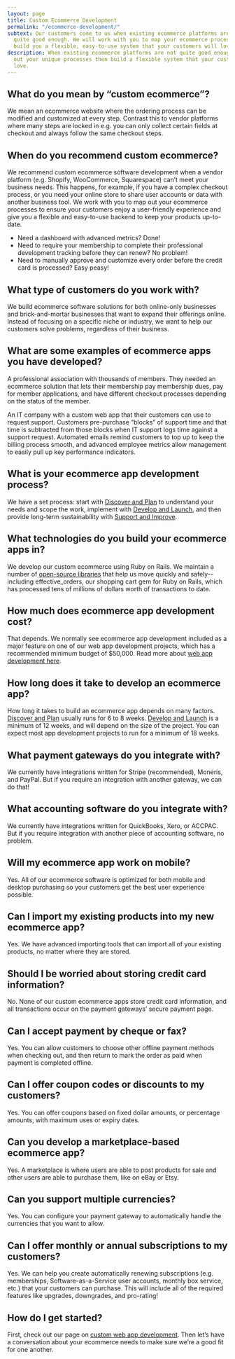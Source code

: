 ```yaml
---
layout: page
title: Custom Ecommerce Development
permalink: "/ecommerce-development/"
subtext: Our customers come to us when existing ecommerce platforms are not
  quite good enough. We will work with you to map your ecommerce process and then
  build you a flexible, easy-to-use system that your customers will love.
description: When existing ecommerce platforms are not quite good enough we map
  out your unique processes then build a flexible system that your customers will
  love.
---
```

## What do you mean by “custom ecommerce”?

We mean an ecommerce website where the ordering process can be modified and customized at every step. Contrast this to vendor platforms where many steps are locked in e.g. you can only collect certain fields at checkout and always follow the same checkout steps.

## When do you recommend custom ecommerce?

We recommend custom ecommerce software development when a vendor platform (e.g. Shopify, WooCommerce, Squarespace) can’t meet your business needs. This happens, for example, if you have a complex checkout process, or you need your online store to share user accounts or data with another business tool. We work with you to map out your ecommerce processes to ensure your customers enjoy a user-friendly experience and give you a flexible and easy-to-use backend to keep your products up-to-date.

* Need a dashboard with advanced metrics? Done!
* Need to require your membership to complete their professional development tracking before they can renew? No problem!
* Need to manually approve and customize every order before the credit card is processed? Easy peasy!

## What type of customers do you work with?

We build ecommerce software solutions for both online-only businesses and brick-and-mortar businesses that want to expand their offerings online. Instead of focusing on a specific niche or industry, we want to help our customers solve problems, regardless of their business.

## What are some examples of ecommerce apps you have developed?

A professional association with thousands of members. They needed an ecommerce solution that lets their membership pay membership dues, pay for member applications, and have different checkout processes depending on the status of the member.

An IT company with a custom web app that their customers can use to request support. Customers pre-purchase “blocks” of support time and that time is subtracted from those blocks when IT support logs time against a support request. Automated emails remind customers to top up to keep the billing process smooth, and advanced employee metrics allow management to easily pull up key performance indicators.

## What is your ecommerce app development process?

We have a set process: start with [Discover and Plan](https://codeandeffect.com/discover-and-plan) to understand your needs and scope the work, implement with [Develop and Launch](https://codeandeffect.com/develop-and-launch), and then provide long-term sustainability with [Support and Improve](https://codeandeffect.com/support-and-improve).

## What technologies do you build your ecommerce apps in?

We develop our custom ecommerce using Ruby on Rails. We maintain a number of [open-source libraries](https://codeandeffect.com/effective-gems) that help us move quickly and safely--including effective_orders, our shopping cart gem for Ruby on Rails, which has processed tens of millions of dollars worth of transactions to date.

## How much does ecommerce app development cost?

That depends. We normally see ecommerce app development included as a major feature on one of our web app development projects, which has a recommended minimum budget of $50,000. Read more about [web app development here](https://codeandeffect.com/web-app-development).

## How long does it take to develop an ecommerce app?

How long it takes to build an ecommerce app depends on many factors. [Discover and Plan](https://codeandeffect.com/discover-and-plan) usually runs for 6 to 8 weeks. [Develop and Launch](https://codeandeffect.com/develop-and-launch) is a minimum of 12 weeks, and will depend on the size of the project. You can expect most app development projects to run for a minimum of 18 weeks.

## What payment gateways do you integrate with?

We currently have integrations written for Stripe (recommended), Moneris, and PayPal. But if you require an integration with another gateway, we can do that!

## What accounting software do you integrate with?

We currently have integrations written for QuickBooks, Xero, or ACCPAC. But if you require integration with another piece of accounting software, no problem.

## Will my ecommerce app work on mobile?

Yes. All of our ecommerce software is optimized for both mobile and desktop purchasing so your customers get the best user experience possible.

## Can I import my existing products into my new ecommerce app?

Yes. We have advanced importing tools that can import all of your existing products, no matter where they are stored.

## Should I be worried about storing credit card information?

No. None of our custom ecommerce apps store credit card information, and all transactions occur on the payment gateways’ secure payment page.

## Can I accept payment by cheque or fax?

Yes. You can allow customers to choose other offline payment methods when checking out, and then return to mark the order as paid when payment is completed offline.

## Can I offer coupon codes or discounts to my customers?

Yes. You can offer coupons based on fixed dollar amounts, or percentage amounts, with maximum uses or expiry dates.

## Can you develop a marketplace-based ecommerce app?

Yes. A marketplace is where users are able to post products for sale and other users are able to purchase them, like on eBay or Etsy.

## Can you support multiple currencies?

Yes. You can configure your payment gateway to automatically handle the currencies that you want to allow.

## Can I offer monthly or annual subscriptions to my customers?

Yes. We can help you create automatically renewing subscriptions (e.g. memberships, Software-as-a-Service user accounts, monthly box service, etc.) that your customers can purchase. This will include all of the required features like upgrades, downgrades, and pro-rating!

## How do I get started?

First, check out our page on [custom web app development](https://codeandeffect.com/web-app-development). Then let’s have a conversation about your ecommerce needs to make sure we’re a good fit for one another.
